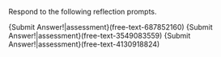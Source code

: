 Respond to the following reflection prompts.

{Submit Answer!|assessment}(free-text-687852160)
{Submit Answer!|assessment}(free-text-3549083559)
{Submit Answer!|assessment}(free-text-4130918824)